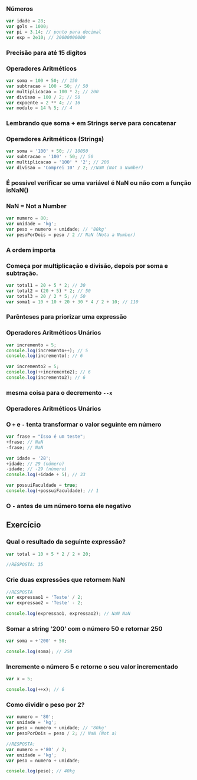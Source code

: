 ### Números

```js
var idade = 28;
var gols = 1000;
var pi = 3.14; // ponto para decimal
var exp = 2e10; // 20000000000 
```
### Precisão para até 15 digítos

### Operadores Aritméticos
```js
var soma = 100 + 50; // 150
var subtracao = 100 - 50; // 50
var multiplicacao = 100 * 2; // 200
var divisao = 100 / 2; // 50
var expoente = 2 ** 4; // 16
var modulo = 14 % 5; // 4
```
### Lembrando que soma + em Strings serve para concatenar

### Operadores Aritméticos (Strings)
```js
var soma = '100' + 50; // 10050
var subtracao = '100' - 50; // 50
var multiplicacao = '100' * '2'; // 200
var divisao = 'Comprei 10' / 2; //NaN (Not a Number)
```
### É possível verificar se uma variável é NaN ou não com a função isNaN()

### NaN = Not a Number
```js
var numero = 80;
var unidade = 'kg';
var peso = numero + unidade; // '80kg'
var pesoPorDois = peso / 2 // NaN (Nota a Number)
```

### A ordem importa
### Começa por multiplicação e divisão, depois por soma e subtração.
```js
var total1 = 20 + 5 * 2; // 30
var total2 = (20 + 5) * 2; // 50
var total3 = 20 / 2 * 5; // 50
var soma1 = 10 + 10 + 20 + 30 * 4 / 2 + 10; // 110
```
### Parênteses para priorizar uma expressão

### Operadores Aritméticos Unários

```js
var incremento = 5;
console.log(incremento++); // 5
console.log(incremento); // 6

var incremento2 = 5;
console.log(++incremento2); // 6
console.log(incremento2); // 6
```
### mesma coisa para o decremento ```--x```

### Operadores Aritméticos Unários

### O ```+``` e ```-``` tenta transformar o valor seguinte em número

```js
var frase = "Isso é um teste";
+frase; // NaN
-frase; // NaN

var idade = '28';
+idade; // 29 (número)
-idade; // -29 (número)
console.log(+idade + 5); // 33

var possuiFaculdade = true;
console.log(+possuiFaculdade); // 1
```
### O ```-``` antes de um número torna ele negativo

## Exercício
### Qual o resultado da seguinte expressão?
```js
var total = 10 + 5 * 2 / 2 + 20;

//RESPOSTA: 35
```

### Crie duas expressões que retornem NaN
```js
//RESPOSTA
var expressao1 = 'Teste' / 2;
var expressao2 = 'Teste' - 2;

console.log(expressao1, expressao2); // NaN NaN
```
### Somar a string '200' com o número 50 e retornar 250
~~~js
var soma = +'200' + 50;

console.log(soma); // 250
~~~

### Incremente o número 5 e retorne o seu valor incrementado
~~~js
var x = 5;

console.log(++x); // 6
~~~

### Como dividir o peso por 2?
```js
var numero = '80';
var unidade = 'kg';
var peso = numero + unidade; // '80kg'
var pesoPorDois = peso / 2; // NaN (Not a)

//RESPOSTA:
var numero = +'80' / 2;
var unidade = 'kg';
var peso = numero + unidade; 

console.log(peso); // 40kg
```
